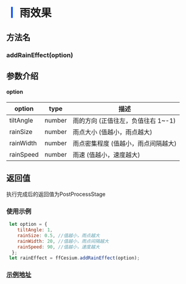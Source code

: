 # <span style='color:#0950FC'>┃</span> 雨效果

## 方法名

### addRainEffect(option)

## 参数介绍

####  option   

| option      | type   | 描述                                                           |
| ----------- | ------ | ------------------------------------------------------------- |
| tiltAngle    | number | 雨的方向  (正值往左，负值往右  1~-1)                     |
| rainSize       | number | 雨点大小   (值越小，雨点越大)                   |
| rainWidth  | number | 雨点密集程度 (值越小，雨点间隔越大)                       |
| rainSpeed       | number | 雨速 (值越小，速度越大)                                     |

## 返回值
执行完成后的返回值为PostProcessStage

### 使用示例

```javascript
 let option = {
    tiltAngle: 1,
    rainSize: 0.5, //值越小，雨点越大
    rainWidth: 20, //值越小，雨点间隔越大
    rainSpeed: 90, //值越小，速度越大
  };
 let rainEffect = ffCesium.addRainEffect(option);
```

### [示例地址](./#/mapCode?id=1&type=4&urlname=rainEffect)
